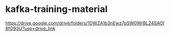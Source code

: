 # kafka-training-material

https://drive.google.com/drive/folders/1DWZA1b3nEwz7pSW0WrBL24SAOl8fO93U?usp=drive_link
